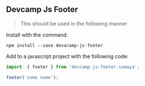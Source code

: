 ## Devcamp Js Footer

> This should be used in the following manner

Install with the command:

```
npm install --save devacamp-js-footer

```

Add to a javascript project with the following code:

```javascript
import  { footer } from 'devcamp-js-footer-sumaya';

footer('some name');
```